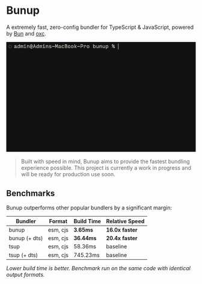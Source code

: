# Bunup

A extremely fast, zero-config bundler for TypeScript & JavaScript, powered by [Bun](https://bun.sh) and [oxc](https://oxc.rs/).

![Demo](/demo.gif)

> Built with speed in mind, Bunup aims to provide the fastest bundling experience possible. This project is currently a work in progress and will be ready for production use soon.

## Benchmarks

Bunup outperforms other popular bundlers by a significant margin:

| Bundler       | Format   | Build Time  | Relative Speed   |
| ------------- | -------- | ----------- | ---------------- |
| bunup         | esm, cjs | **3.65ms**  | **16.0x faster** |
| bunup (+ dts) | esm, cjs | **36.44ms** | **20.4x faster** |
| tsup          | esm, cjs | 58.36ms     | baseline         |
| tsup (+ dts)  | esm, cjs | 745.23ms    | baseline         |

_Lower build time is better. Benchmark run on the same code with identical output formats._
